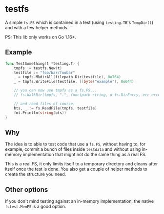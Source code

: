 # testfs

A simple `fs.FS` which is contained in a test (using `testing.TB`'s `TempDir()`)
and with a few helper methods.

PS: This lib only works on Go 1.16+.

## Example

```go
func TestSomething(t *testing.T) {
	tmpfs := testfs.New(t)
	testfile := "foo/bar/foobar"
	_ = tmpfs.MkdirAll(filepath.Dir(testfile), 0o764)
	_ = tmpfs.WriteFile(testfile, []byte("example"), 0o644)

	// you can now use tmpfs as a fs.FS...
	// fs.WalkDir(tmpfs, ".", func(path string, d fs.DirEntry, err error) error { return nil })

	// and read files of course:
	bts, _ := fs.ReadFile(tmpfs, testfile)
	fmt.Println(string(bts))
}
```

## Why

The idea is to able to test code that use a `fs.FS`, without having to,
for example, commit a bunch of files inside `testdata` and without using
in-memory implementation that might not do the same thing as a real FS.

This is a real FS, it only limits itself to a temporary directory and
cleans after itself once the test is done. You also get a couple of helper
methods to create the structure you need.

## Other options

If you don't mind testing against an in-memory implementation, the native
`fstest.MemFS` is a good option.
